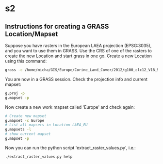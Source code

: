 # s2

## Instructions for creating a GRASS Location/Mapset
Suppose you have rasters in the European LAEA projection (EPSG:3035), and you want to use them in GRASS.
Use the CRS of one of the rasters to create the new Location and start grass in one go.
Create a new Location using this command:
```bash
grass -c /home/micha/GIS/Europe/Corine_Land_Cover/2012/g100_clc12_V18_5.tif /home/micha/grassdata/LAEA_EU/
```
You are now in a GRASS session. Check the projection info and current mapset:
```bash
g.proj -p
g.mapset -p
```
Now create a new work mapset called 'Europe' and check again:
```bash
# Create new mapset
g.mapset -c Europe
# List all mapsets in Location LAEA_EU
g.mapsets -l
# show current mapset
g.mapset -p
```
Now you can run the python script 'extract_raster_values.py', i.e.:
```bash
./extract_raster_values.py help
```
